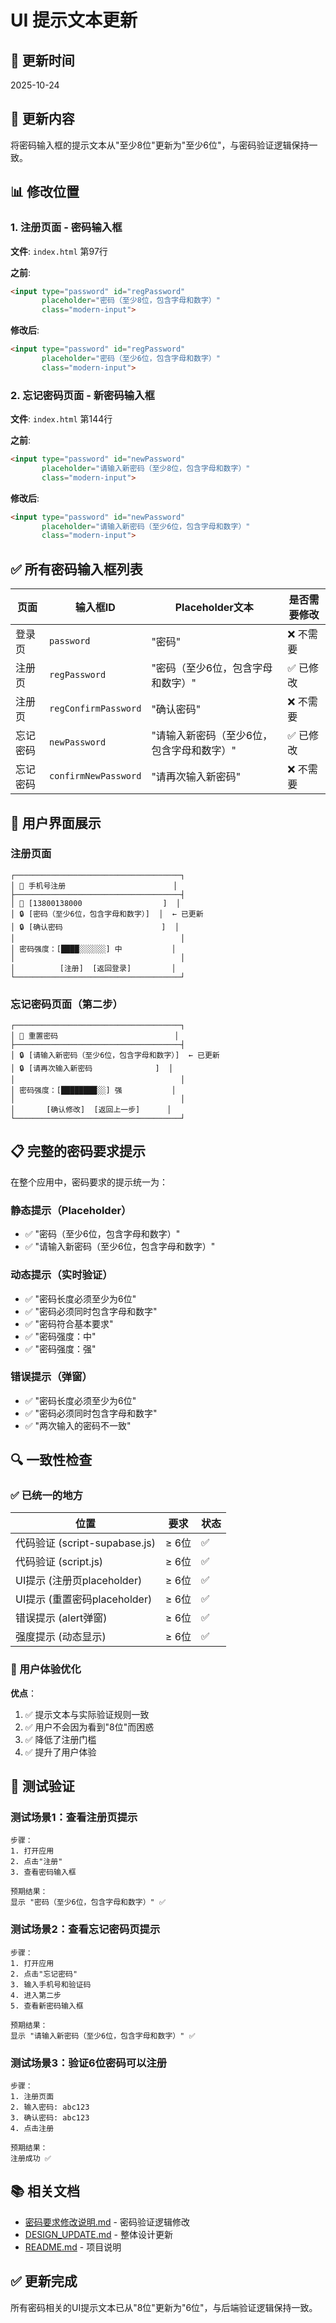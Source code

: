 # UI 提示文本更新

## 📝 更新时间
2025-10-24

## 🎯 更新内容

将密码输入框的提示文本从"至少8位"更新为"至少6位"，与密码验证逻辑保持一致。

## 📊 修改位置

### 1. 注册页面 - 密码输入框

**文件**: `index.html` 第97行

**之前**:
```html
<input type="password" id="regPassword" 
       placeholder="密码（至少8位，包含字母和数字）" 
       class="modern-input">
```

**修改后**:
```html
<input type="password" id="regPassword" 
       placeholder="密码（至少6位，包含字母和数字）" 
       class="modern-input">
```

### 2. 忘记密码页面 - 新密码输入框

**文件**: `index.html` 第144行

**之前**:
```html
<input type="password" id="newPassword" 
       placeholder="请输入新密码（至少8位，包含字母和数字）" 
       class="modern-input">
```

**修改后**:
```html
<input type="password" id="newPassword" 
       placeholder="请输入新密码（至少6位，包含字母和数字）" 
       class="modern-input">
```

## ✅ 所有密码输入框列表

| 页面 | 输入框ID | Placeholder文本 | 是否需要修改 |
|------|---------|----------------|-------------|
| 登录页 | `password` | "密码" | ❌ 不需要 |
| 注册页 | `regPassword` | "密码（至少6位，包含字母和数字）" | ✅ 已修改 |
| 注册页 | `regConfirmPassword` | "确认密码" | ❌ 不需要 |
| 忘记密码 | `newPassword` | "请输入新密码（至少6位，包含字母和数字）" | ✅ 已修改 |
| 忘记密码 | `confirmNewPassword` | "请再次输入新密码" | ❌ 不需要 |

## 🎨 用户界面展示

### 注册页面
```
┌─────────────────────────────────────┐
│ 📱 手机号注册                        │
├─────────────────────────────────────┤
│ 📱 [13800138000                  ]  │
│ 🔒 [密码（至少6位，包含字母和数字）]  │  ← 已更新
│ 🔒 [确认密码                      ]  │
│                                     │
│ 密码强度：[████░░░░░░] 中           │
│                                     │
│          [注册]  [返回登录]         │
└─────────────────────────────────────┘
```

### 忘记密码页面（第二步）
```
┌─────────────────────────────────────┐
│ 🔐 重置密码                          │
├─────────────────────────────────────┤
│ 🔒 [请输入新密码（至少6位，包含字母和数字）]  ← 已更新
│ 🔒 [请再次输入新密码              ]  │
│                                     │
│ 密码强度：[████████░░] 强           │
│                                     │
│       [确认修改]  [返回上一步]      │
└─────────────────────────────────────┘
```

## 📋 完整的密码要求提示

在整个应用中，密码要求的提示统一为：

### 静态提示（Placeholder）
- ✅ "密码（至少6位，包含字母和数字）"
- ✅ "请输入新密码（至少6位，包含字母和数字）"

### 动态提示（实时验证）
- ✅ "密码长度必须至少为6位"
- ✅ "密码必须同时包含字母和数字"
- ✅ "密码符合基本要求"
- ✅ "密码强度：中"
- ✅ "密码强度：强"

### 错误提示（弹窗）
- ✅ "密码长度必须至少为6位"
- ✅ "密码必须同时包含字母和数字"
- ✅ "两次输入的密码不一致"

## 🔍 一致性检查

### ✅ 已统一的地方

| 位置 | 要求 | 状态 |
|------|------|------|
| 代码验证 (script-supabase.js) | ≥ 6位 | ✅ |
| 代码验证 (script.js) | ≥ 6位 | ✅ |
| UI提示 (注册页placeholder) | ≥ 6位 | ✅ |
| UI提示 (重置密码placeholder) | ≥ 6位 | ✅ |
| 错误提示 (alert弹窗) | ≥ 6位 | ✅ |
| 强度提示 (动态显示) | ≥ 6位 | ✅ |

### 🎯 用户体验优化

**优点**：
1. ✅ 提示文本与实际验证规则一致
2. ✅ 用户不会因为看到"8位"而困惑
3. ✅ 降低了注册门槛
4. ✅ 提升了用户体验

## 🧪 测试验证

### 测试场景1：查看注册页提示
```
步骤：
1. 打开应用
2. 点击"注册"
3. 查看密码输入框

预期结果：
显示 "密码（至少6位，包含字母和数字）" ✅
```

### 测试场景2：查看忘记密码页提示
```
步骤：
1. 打开应用
2. 点击"忘记密码"
3. 输入手机号和验证码
4. 进入第二步
5. 查看新密码输入框

预期结果：
显示 "请输入新密码（至少6位，包含字母和数字）" ✅
```

### 测试场景3：验证6位密码可以注册
```
步骤：
1. 注册页面
2. 输入密码: abc123
3. 确认密码: abc123
4. 点击注册

预期结果：
注册成功 ✅
```

## 📚 相关文档

- [密码要求修改说明.md](./密码要求修改说明.md) - 密码验证逻辑修改
- [DESIGN_UPDATE.md](./DESIGN_UPDATE.md) - 整体设计更新
- [README.md](./README.md) - 项目说明

## ✅ 更新完成

所有密码相关的UI提示文本已从"8位"更新为"6位"，与后端验证逻辑保持一致。
